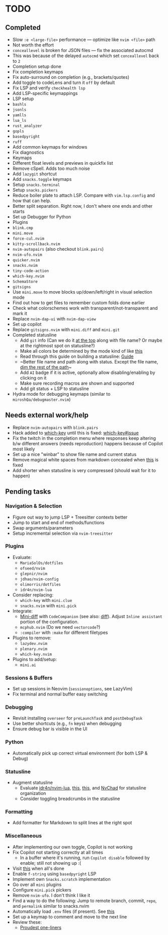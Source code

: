 # TODO

## Completed

- Slow `:e <large-file>` performance — optimize like `nvim <file>` path
- Not worth the effort
- `conceallevel` is broken for JSON files — fix the associated autocmd
- This was because of the delayed `autocmd` which set `conceallevel` back to `2`
- Completion setup done
- Fix completion keymaps
- Fix auto-surround on completion (e.g., brackets/quotes)
- Add toggle to codeLens and turn it `off` by default
- Fix LSP and verify `checkhealth lsp`
- Add LSP-specific keymappings
- LSP setup
- `bashls`
- `jsonls`
- `yamlls`
- `lua_ls`
- `rust_analyzer`
- `gopls`
- `basedpyright`
- `ruff`
- Add common keymaps for windows
- Fix diagnostics
- Keymaps
- Different float levels and previews in quickfix list
- Remove cSpell. Adds too much noise
- Add `lazygit` shortcut
- Add `snacks.toggle` keymaps
- Setup `snacks.terminal`
- Setup `snacks.pickers`
- Reduce boiler plate to attach LSP. Compare with `vim.lsp.config` and how
  that can help.
- Better split separation. Right now, I don't where one ends and other starts
- Set up Debugger for Python
- Plugins
- `blink.cmp`
- `mini.move`
- `force-cul.nvim`
- `kitty-scrollback.nvim`
- `nvim-autopairs` (also checkout `blink.pairs`)
- `nvim-ufo.nvim`
- `quicker.nvim`
- `snacks.nvim`
- `tiny-code-action`
- `which-key.nvim`
- `SchemaStore`
- `gitsigns`
- Use `mini.move` to move blocks up/down/left/right in visual selection mode
- Find out how to get files to remember custom folds done earlier
- Check what colorschemes work with transparent/not-transparent and mark it
- Replace `nvim-dap-ui` with `nvim-dap-view`
- Set up copilot
- Replace `gitsigns.nvim` with `mini.diff` and `mini.git`
- Completed statusline
  - Add `git` info (Can we do it [at the top][1] along with file name? Or maybe at the rightmost spot on statusline?)
  - Make all colors be determined by the mode kind of like [this][7]
  - Read through this guide on building a statusline: [Guide][11]
  - ~Better file name and path along with status. Except the file name, [dim the rest of the path][2]~
  - Add `AI` badge if it is active, optionally allow disabling/enabling by clicking on it
  - Make sure recording macros are shown and supported
  - Add git status + LSP to statusline
- Hydra mode for debugging keymaps (similar to `miroshQa/debugmaster.nvim`)

## Needs external work/help

- Replace `nvim-autopairs` with `blink.pairs`
- Hack added to [which-key](./lua/plugins/which-key.lua) until this is fixed: [which-key#issue][6]
- Fix the twitch in the completion menu where responses keep altering b/w
  different answers (needs reproduction) happens because of Copilot most likely
- Set up a nice "winbar" to show file name and current status
- Remove magical white spaces from markdown concealed when [this][5] is fixed
- Add shorter when statusline is very compressed (should wait for it to happen)

## Pending tasks

### Navigation & Selection

- Figure out way to jump LSP + Treesitter contexts better
- Jump to start and end of methods/functions
- Swap arguments/parameters
- Setup incremental selection via `nvim-treesitter`

### Plugins

- Evaluate:
  - `MariaSolOs/dotfiles`
  - `ofseed/nvim`
  - `glepnir/nvim`
  - `jdhao/nvim-config`
  - `olimorris/dotfiles`
  - `idr4n/nvim-lua`
- Consider replacing:
  - `which-key` with `mini.clue`
  - `snacks.nvim` with `mini.pick`
- Integrate:
  - [Mini-diff][3] with `CodeCompanion` (see also: [diff][4]). Adjust `Inline assistant` portion of the configuration.
  - `mcphub.nvim` (Do we need `vectorcode`?)
  - `:compiler` with `:make` for different filetypes
- Plugins to remove:
  - `lazydev.nvim`
  - `plenary.nvim`
  - `which-key.nvim`
- Plugins to add/setup:
  - `mini.ai`

### Sessions & Buffers

- Set up sessions in Neovim (`sessionoptions`, see LazyVim)
- Fix terminal and normal buffer easy switching

### Debugging

- Revisit installing `overseer` for `preLaunchTask` and `postDebugTask`
- Use better shortcuts (e.g., `fn` keys) when debugging
- Ensure debug bar is visible in the UI

### Python

- Automatically pick up correct virtual environment (for both LSP & Debug)

### Statusline

- Augment statusline
  - Evaluate [idr4n/nvim-lua][9], [this][8], [this][10], and [NvChad][12] for statusline organization
  - Consider toggling breadcrumbs in the statusline

### Formatting

- Add formatter for Markdown to split lines at the right spot

### Miscellaneous

- After implementing our own toggle, Copilot is not working
- Fix Copilot not starting correctly at all times
  - In a buffer where it's running, run `Copilot disable` followed by enable;
    still not showing up :(
- Visit [this][13] when all's done
- Enable `f-string` using `basedpyright` LSP
- Implement own `Snacks.scratch` implementation
- Go over all `mini` plugins
- Configure `mini.pick` pickers
- Remove `nvim-ufo`. I don't think I like it
- Find a way to do the following: Jump to remote branch, commit, `repo`, and
  `permalink` similar to snacks.nvim
- Automatically load `.env` files (if present). See [this][14]
- Set up a keymap to comment and move to the next line
- Review these:
  - [Proudest one-liners][15]

[1]: https://www.reddit.com/media?url=https%3A%2F%2Fpreview.redd.it%2Fshow-me-your-statusline-v0-5r9nu6in6nyc1.png%3Fwidth%3D1922%26auto%3Dwebp%26s%3D0299ed5e1aa95b52ebb4c468b4a1a60a1d1127ae
[2]: https://www.reddit.com/media?url=https%3A%2F%2Fpreview.redd.it%2Fshow-me-your-statusline-v0-vmw6cl41snyc1.png%3Fwidth%3D1876%26auto%3Dwebp%26s%3D07ff31e7f74331dbe074d23d7dac2cf2cbe45da8
[3]: https://codecompanion.olimorris.dev/installation.html#mini-diff
[4]: https://codecompanion.olimorris.dev/configuration/chat-buffer.html#diff
[5]: https://github.com/neovim/neovim/issues/14409
[6]: https://github.com/folke/which-key.nvim/issues/967
[7]: https://imgur.com/a/UVdilYc
[8]: https://github.com/rezhaTanuharja/minimalistNVIM
[9]: https://github.com/idr4n/nvim-lua
[10]: https://github.com/strash/everybody-wants-that-line.nvim
[11]: https://github.com/OXY2DEV/bars.nvim/wiki/Guide_Statusline
[12]: https://github.com/NvChad/ui/blob/v2.0/lua/nvchad/statusline/default.lua
[13]: https://github.com/olimorris/codecompanion.nvim/discussions/categories/announcements
[14]: https://github.com/ruicsh/nvim-config/blob/main/plugin/commands/load-env-vars.lua
[15]: https://www.reddit.com/r/neovim/comments/1k4efz8/share_your_proudest_config_oneliners/
